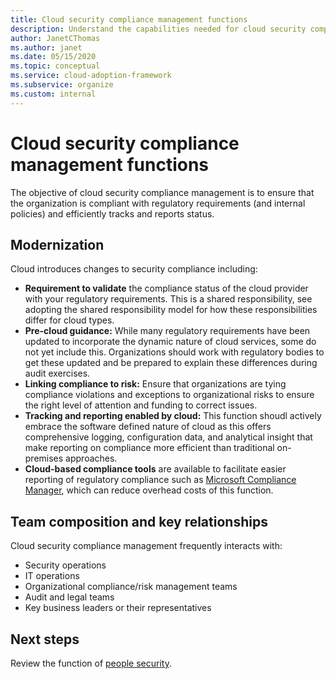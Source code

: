 ```yaml
---
title: Cloud security compliance management functions
description: Understand the capabilities needed for cloud security compliance management.
author: JanetCThomas
ms.author: janet
ms.date: 05/15/2020
ms.topic: conceptual
ms.service: cloud-adoption-framework
ms.subservice: organize
ms.custom: internal
---
```


# Cloud security compliance management functions

The objective of cloud security compliance management is to ensure that the organization is compliant with regulatory requirements (and internal policies) and efficiently tracks and reports status.

## Modernization

Cloud introduces changes to security compliance including:

- **Requirement to validate** the compliance status of the cloud provider with your regulatory requirements. This is a shared responsibility, see adopting the shared responsibility model for how these responsibilities differ for cloud types.
- **Pre-cloud guidance:** While many regulatory requirements have been updated to incorporate the dynamic nature of cloud services, some do not yet include this. Organizations should work with regulatory bodies to get these updated and be prepared to explain these differences during audit exercises.
- **Linking compliance to risk:** Ensure that organizations are tying compliance violations and exceptions to organizational risks to ensure the right level of attention and funding to correct issues.
- **Tracking and reporting enabled by cloud:** This function shoudl actively embrace the software defined nature of cloud as this offers comprehensive logging, configuration data, and analytical insight that make reporting on compliance more efficient than traditional on-premises approaches.
- **Cloud-based compliance tools** are available to facilitate easier reporting of regulatory compliance such as [Microsoft Compliance Manager](/microsoft-365/compliance/compliance-manager-overview), which can reduce overhead costs of this function.

## Team composition and key relationships

Cloud security compliance management frequently interacts with:

- Security operations
- IT operations
- Organizational compliance/risk management teams
- Audit and legal teams
- Key business leaders or their representatives

## Next steps

Review the function of [people security](./cloud-security-people.md).
